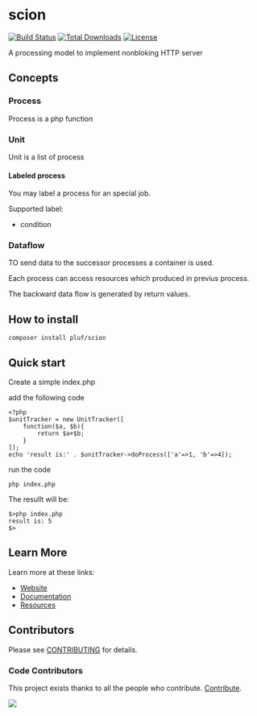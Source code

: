 # scion

[![Build Status](https://travis-ci.com/pluf/scion.svg?branch=master)](https://travis-ci.com/pluf/scion)
[![Total Downloads](https://poser.pugx.org/pluf/scion/downloads)](https://packagist.org/packages/pluf/scion)
[![License](https://poser.pugx.org/pluf/scion/license)](https://packagist.org/packages/pluf/scion)

A processing model to implement nonbloking HTTP server

## Concepts

### Process

Process is a php function

### Unit

Unit is a list of process

#### Labeled process

You may label a process for an special job.

Supported label:

- condition

### Dataflow

TO send data to the successor processes a container is used.

Each process can access resources which produced in previus process.

The backward data flow is generated by return values.


## How to install


	composer install pluf/scion
	
## Quick start

Create a simple index.php

add the following code

	<?php
	$unitTracker = new UnitTracker([
		function($a, $b){
			return $a+$b;
		}
	]);
	echo 'result is:' . $unitTracker->doProcess(['a'=>1, 'b'=>4]);

run the code

	php index.php

The resullt will be:

	$>php index.php
	result is: 5
	$>


## Learn More

Learn more at these links:

- [Website](https://pluf.ir/products/scion)
- [Documentation](https://pluf.ir/products/scion-document)
- [Resources](https://pluf.ir/products/scion-Resources)


## Contributors

Please see [CONTRIBUTING](CONTRIBUTING.md) for details.


### Code Contributors

This project exists thanks to all the people who contribute. [Contribute](CONTRIBUTING.md).

<a href="https://github.com/pluf/scion/graphs/contributors">
    <img src="https://opencollective.com/pluf/contributors.svg?width=890&button=false" />
</a>
